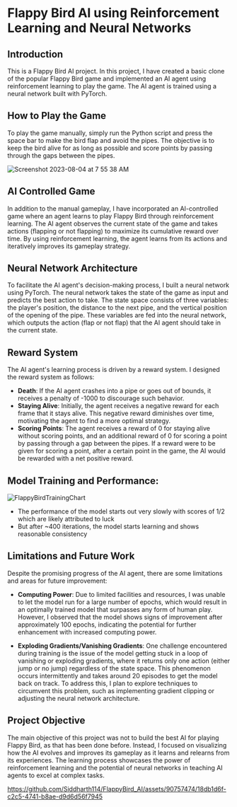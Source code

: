 # Flappy Bird AI using Reinforcement Learning and Neural Networks
## Introduction
This is a Flappy Bird AI project. In this project, I have created a basic clone of the popular Flappy Bird game and implemented an AI agent using reinforcement learning to play the game. The AI agent is trained using a neural network built with PyTorch.

## How to Play the Game
To play the game manually, simply run the Python script and press the space bar to make the bird flap and avoid the pipes. The objective is to keep the bird alive for as long as possible and score points by passing through the gaps between the pipes.

![Screenshot 2023-08-04 at 7 55 38 AM](https://github.com/Siddharth114/FlappyBird_AI/assets/90757474/835f5752-a790-437a-82a8-837ec5f31116)

## AI Controlled Game
In addition to the manual gameplay, I have incorporated an AI-controlled game where an agent learns to play Flappy Bird through reinforcement learning. The AI agent observes the current state of the game and takes actions (flapping or not flapping) to maximize its cumulative reward over time. By using reinforcement learning, the agent learns from its actions and iteratively improves its gameplay strategy.

## Neural Network Architecture
To facilitate the AI agent's decision-making process, I built a neural network using PyTorch. The neural network takes the state of the game as input and predicts the best action to take. The state space consists of three variables: the player's position, the distance to the next pipe, and the vertical position of the opening of the pipe. These variables are fed into the neural network, which outputs the action (flap or not flap) that the AI agent should take in the current state.

## Reward System
The AI agent's learning process is driven by a reward system. I designed the reward system as follows:

* **Death**: If the AI agent crashes into a pipe or goes out of bounds, it receives a penalty of -1000 to discourage such behavior.
* **Staying Alive**: Initially, the agent receives a negative reward for each frame that it stays alive. This negative reward diminishes over time, motivating the agent to find a more optimal strategy.
* **Scoring Points**: The agent receives a reward of 0 for staying alive without scoring points, and an additional reward of 0 for scoring a point by passing through a gap between the pipes. If a reward were to be given for scoring a point, after a certain point in the game, the AI would be rewarded with a net positive reward.

## Model Training and Performance:

![FlappyBirdTrainingChart](https://github.com/Siddharth114/FlappyBird_AI/assets/90757474/61a20b13-7059-42f7-8b36-d847e4cbb8e6)
* The performance of the model starts out very slowly with scores of 1/2 which are likely attributed to luck
* But after ~400 iterations, the model starts learning and shows reasonable consistency



## Limitations and Future Work
Despite the promising progress of the AI agent, there are some limitations and areas for future improvement:

* **Computing Power**: Due to limited facilities and resources, I was unable to let the model run for a large number of epochs, which would result in an optimally trained model that surpasses any form of human play. However, I observed that the model shows signs of improvement after approximately 100 epochs, indicating the potential for further enhancement with increased computing power.

* **Exploding Gradients/Vanishing Gradients**: One challenge encountered during training is the issue of the model getting stuck in a loop of vanishing or exploding gradients, where it returns only one action (either jump or no jump) regardless of the state space. This phenomenon occurs intermittently and takes around 20 episodes to get the model back on track. To address this, I plan to explore techniques to circumvent this problem, such as implementing gradient clipping or adjusting the neural network architecture.

## Project Objective
The main objective of this project was not to build the best AI for playing Flappy Bird, as that has been done before. Instead, I focused on visualizing how the AI evolves and improves its gameplay as it learns and relearns from its experiences. The learning process showcases the power of reinforcement learning and the potential of neural networks in teaching AI agents to excel at complex tasks.


https://github.com/Siddharth114/FlappyBird_AI/assets/90757474/18db1d6f-c2c5-4741-b8ae-d9d6d56f7945

